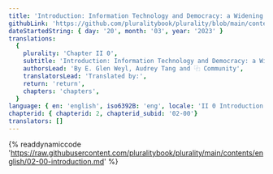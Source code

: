 ```yaml
---
title: 'Introduction: Information Technology and Democracy: a Widening Gulf'
githubLink: 'https://github.com/pluralitybook/plurality/blob/main/contents/english/02-00-introduction.md'
dateStartedString: { day: '20', month: '03', year: '2023' }
translations:
  {
    plurality: 'Chapter II 0',
    subtitle: 'Introduction: Information Technology and Democracy: a Widening Gulf',
    authorsLead: 'By E. Glen Weyl, Audrey Tang and ⿻ Community',
    translatorsLead: 'Translated by:',
    return: 'return',
    chapters: 'chapters',
  }
language: { en: 'english', iso6392B: 'eng', locale: 'II 0 Introduction: Information Technology and Democracy: a Widening Gulf' }
chapterid: { chapterid: 2, chapterid_subid: '02-00'}
translators: []
---
```

{% readdynamiccode 'https://raw.githubusercontent.com/pluralitybook/plurality/main/contents/english/02-00-introduction.md' %}
